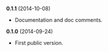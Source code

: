**0.1.1** (2014-10-08)

-  Documentation and doc comments.

**0.1.0** (2014-09-24)

-  First public version.
